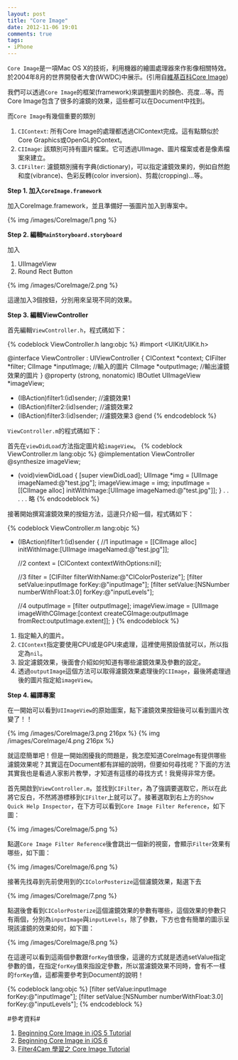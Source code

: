 ```yaml
---
layout: post
title: "Core Image"
date: 2012-11-06 19:01
comments: true
tags: 
- iPhone
---
```

`Core Image`是一項Mac OS X的技術，利用機器的繪圖處理器來作影像相關特效。於2004年8月的世界開發者大會(WWDC)中展示。(引用自[維基百科Core Image](http://zh.wikipedia.org/wiki/Core_Image))

我們可以透過`Core Image`的框架(framework)來調整圖片的顏色、亮度…等。而Core Image包含了很多的濾鏡的效果，這些都可以在Document中找到。

而`Core Image`有幾個重要的類別

1. `CIContext`: 所有Core Image的處理都透過CIContext完成。這有點類似於Core Graphics或OpenGL的Context。
2. `CIImage`: 該類別可持有圖片檔案。它可透過UIImage、圖片檔案或者是像素檔案來建立。
3. `CIFilter`: 濾鏡類別擁有字典(dictionary)，可以指定濾鏡效果的，例如自然飽和度(vibrance)、色彩反轉(color inversion)、剪裁(cropping)...等。

<!-- more -->

**Step 1. 加入`CoreImage.framework`**

加入CoreImage.framework，並且準備好一張圖片加入到專案中。

{% img /images/CoreImage/1.png %}

**Step 2. 編輯`MainStoryboard.storyboard`**

加入

1. UIImageView
2. Round Rect Button

{% img /images/CoreImage/2.png %}

這邊加入3個按鈕，分別用來呈現不同的效果。

**Step 3. 編輯ViewController**

首先編輯`ViewController.h`，程式碼如下：

{% codeblock ViewController.h lang:objc %}
#import <UIKit/UIKit.h>

@interface ViewController : UIViewController
{
    CIContext *context;
    CIFilter *filter;
    CIImage *inputImage;    //輸入的圖片
    CIImage *outputImage;   //輸出濾鏡效果的圖片
}
@property (strong, nonatomic) IBOutlet UIImageView *imageView;
- (IBAction)filter1:(id)sender; //濾鏡效果1
- (IBAction)filter2:(id)sender; //濾鏡效果2
- (IBAction)filter3:(id)sender; //濾鏡效果3
@end
{% endcodeblock %}

`ViewController.m`的程式碼如下：

首先在`viewDidLoad`方法指定圖片給`imageView`。
{% codeblock ViewController.m lang:objc %}
@implementation ViewController
@synthesize imageView;
- (void)viewDidLoad
{
    [super viewDidLoad];
    UIImage *img = [UIImage imageNamed:@"test.jpg"];
    imageView.image = img;
    inputImage = [[CIImage alloc] initWithImage:[UIImage imageNamed:@"test.jpg"]];
}
. . . . . 略
{% endcodeblock %}

接著開始撰寫濾鏡效果的按鈕方法，這邊只介紹一個，程式碼如下：

{% codeblock ViewController.m lang:objc %}
- (IBAction)filter1:(id)sender {
	//1
    inputImage = [[CIImage alloc] initWithImage:[UIImage imageNamed:@"test.jpg"]];
    
    //2
    context = [CIContext contextWithOptions:nil];
    
    //3
    filter = [CIFilter filterWithName:@"CIColorPosterize"];
    [filter setValue:inputImage forKey:@"inputImage"];
    [filter setValue:[NSNumber numberWithFloat:3.0] forKey:@"inputLevels"];
	
	 //4
    outputImage = [filter outputImage];
    imageView.image = [UIImage imageWithCGImage:[context createCGImage:outputImage fromRect:outputImage.extent]];
}
{% endcodeblock %}

1. 指定輸入的圖片。
2. `CIContext`指定要使用CPU或是GPU來處理，這裡使用預設值就可以，所以指定為`nil`。
3. 設定濾鏡效果，後面會介紹如何知道有哪些濾鏡效果及參數的設定。
4. 透過`outputImage`這個方法可以取得濾鏡效果處理後的`CIImage`，最後將處理過後的圖片指定給`imageView`。

**Step 4. 編譯專案**

在一開始可以看到`UIImageView`的原始圖案，點下濾鏡效果按鈕後可以看到圖片改變了！！

{% img /images/CoreImage/3.png 216px %}
{% img /images/CoreImage/4.png 216px %}

就這麼簡單吧！但是一開始困擾我的問題是，我怎麼知道CoreImage有提供哪些濾鏡效果呢？其實這在Document都有詳細的說明，但要如何尋找呢？下面的方法其實我也是看過人家影片教學，才知道有這樣的尋找方式！我覺得非常方便。

首先開啟到`ViewController.m`，並找到`CIFilter`，為了強調要選取它，所以在此將它反白，不然將游標移到`CIFilter`上就可以了。接著選取到右上方的`Show Quick Help Inspector`，在下方可以看到`Core Image Filter Reference`，如下圖：

{% img /images/CoreImage/5.png %}

點選`Core Image Filter Reference`後會跳出一個新的視窗，會顯示`Filter`效果有哪些，如下圖：

{% img /images/CoreImage/6.png %}

接著先找尋到先前使用到的`CIColorPosterize`這個濾鏡效果，點選下去

{% img /images/CoreImage/7.png %}

點選後會看到`CIColorPosterize`這個濾鏡效果的參數有哪些，這個效果的參數只有兩個，分別為`inputImage`與`inputLevels`，除了參數，下方也會有簡單的圖示呈現該濾鏡的效果如何，如下圖：

{% img /images/CoreImage/8.png %}

在這邊可以看到這兩個參數跟`forKey`值很像，這邊的方式就是透過setValue指定參數的值，在指定`forKey`值來指設定參數，所以當濾鏡效果不同時，會有不一樣的`forKey`值，這都需要參考到Document的說明！

{% codeblock lang:objc %}
[filter setValue:inputImage forKey:@"inputImage"];
[filter setValue:[NSNumber numberWithFloat:3.0] forKey:@"inputLevels"];
{% endcodeblock %}



#參考資料#
1. [Beginning Core Image in iOS 5 Tutorial](http://www.raywenderlich.com/5689/beginning-core-image-in-ios-5)
2. [Beginning Core Image in iOS 6](http://www.raywenderlich.com/22167/beginning-core-image-in-ios-6)
3. [Filter4Cam 學習之 Core Image Tutorial](http://itouchs.blogspot.tw/2011/12/filter4cam-core-image-tutorial.html)


